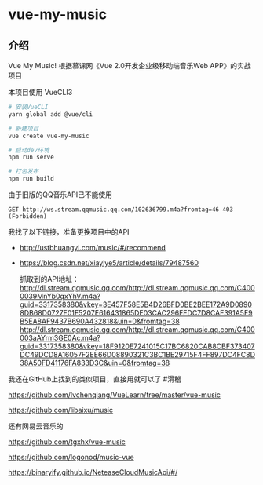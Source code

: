 # vue-my-music

## 介绍

Vue My Music! 根据慕课网《Vue 2.0开发企业级移动端音乐Web APP》的实战项目

本项目使用 VueCLI3

```sh
# 安装VueCLI
yarn global add @vue/cli

# 新建项目
vue create vue-my-music

# 启动dev环境
npm run serve

# 打包发布
npm run build
```

由于旧版的QQ音乐API已不能使用

    GET http://ws.stream.qqmusic.qq.com/102636799.m4a?fromtag=46 403 (Forbidden)

我找了以下链接，准备更换项目中的API

* http://ustbhuangyi.com/music/#/recommend
* https://blog.csdn.net/xiayiye5/article/details/79487560


    抓取到的API地址：
    http://dl.stream.qqmusic.qq.com/http://dl.stream.qqmusic.qq.com/C4000039MnYb0qxYhV.m4a?guid=3317358380&vkey=3E457F58E5B4D26BFD0BE2BEE172A9D08908DB68D0727F01F5207E616431865DE03CAC296FFDC7D8CAF391A5F9B5EA8AF9437B690A432818&uin=0&fromtag=38
    http://dl.stream.qqmusic.qq.com/http://dl.stream.qqmusic.qq.com/C400003aAYrm3GE0Ac.m4a?guid=3317358380&vkey=18F9120E7241015C17BC6820CAB8CBF373407DC49DCD8A16057F2EE66D08890321C3BC1BE29715F4FF897DC4FC8D38A50FD41176FA833D3C&uin=0&fromtag=38

我还在GitHub上找到的类似项目，直接用就可以了 #滑稽

https://github.com/lvchenqiang/VueLearn/tree/master/vue-music

https://github.com/libaixu/music

还有网易云音乐的

https://github.com/tgxhx/vue-music

https://github.com/logonod/music-vue

https://binaryify.github.io/NeteaseCloudMusicApi/#/

